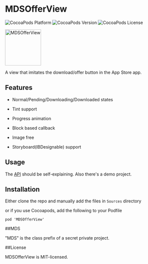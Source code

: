 # MDSOfferView

![CocoaPods Platform](https://img.shields.io/cocoapods/p/MDSOfferView.svg?style=flat-square)
![CocoaPods Version](https://img.shields.io/cocoapods/v/MDSOfferView.svg?style=flat-square)
![CocoaPods License](https://img.shields.io/cocoapods/l/MDSOfferView.svg?style=flat-square)

<img src="https://raw.githubusercontent.com/YuAo/MDSOfferView/master/Assets/Demo.gif?v2" alt="MDSOfferView" width="118"/>

A view that imitates the download/offer button in the App Store app.

## Features

- Normal/Pending/Downloading/Downloaded states

- Tint support

- Progress animation

- Block based callback

- Image free

- Storyboard(IBDesignable) support

## Usage

The [API](https://github.com/YuAo/MDSOfferView/blob/master/Sources/MDSOfferView.h) should be self-explaining. Also there's a demo project.

## Installation

Either clone the repo and manually add the files in `Sources` directory

or if you use Cocoapods, add the following to your Podfile

	pod 'MDSOfferView'

##MDS

"MDS" is the class prefix of a secret private project.

##License

MDSOfferView is MIT-licensed.
